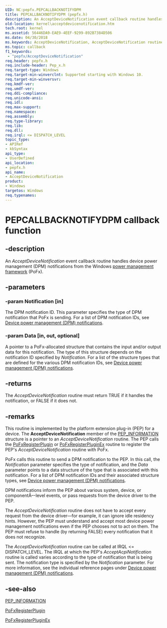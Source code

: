 ```yaml
---
UID: NC:pepfx.PEPCALLBACKNOTIFYDPM
title: PEPCALLBACKNOTIFYDPM (pepfx.h)
description: An AcceptDeviceNotification event callback routine handles device power management (DPM) notifications from the Windows power management framework (PoFx).
old-location: kernel\acceptdevicenotification.htm
tech.root: kernel
ms.assetid: 56446DA9-EAE9-4EEF-9299-892B7384D506
ms.date: 04/30/2018
ms.keywords: AcceptDeviceNotification, AcceptDeviceNotification routine [Kernel-Mode Driver Architecture], PEPCALLBACKNOTIFYDPM, kernel.acceptdevicenotification, pepfx/AcceptDeviceNotification
ms.topic: callback
f1_keywords:
 - "pepfx/AcceptDeviceNotification"
req.header: pepfx.h
req.include-header: Pep_x.h
req.target-type: Windows
req.target-min-winverclnt: Supported starting with Windows 10.
req.target-min-winversvr: 
req.kmdf-ver: 
req.umdf-ver: 
req.ddi-compliance: 
req.unicode-ansi: 
req.idl: 
req.max-support: 
req.namespace: 
req.assembly: 
req.type-library: 
req.lib: 
req.dll: 
req.irql: <= DISPATCH_LEVEL
topic_type:
- APIRef
- kbSyntax
api_type:
- UserDefined
api_location:
- pepfx.h
api_name:
- AcceptDeviceNotification
product:
- Windows
targetos: Windows
req.typenames: 
---
```


# PEPCALLBACKNOTIFYDPM callback function


## -description


An <i>AcceptDeviceNotification</i> event callback routine handles device power management (DPM) notifications from the Windows <a href="https://docs.microsoft.com/windows-hardware/drivers/ddi/content/index">power management framework</a> (PoFx).


## -parameters




### -param Notification [in]

The DPM notification ID. This parameter specifies the type of DPM notification that PoFx is sending. For a list of DPM notification IDs, see <a href="https://docs.microsoft.com/windows-hardware/drivers/ddi/content/index">Device power management (DPM) notifications</a>.


### -param Data [in, out, optional]

A pointer to a PoFx-allocated structure that contains the input and/or output data for this notification. The type of this structure depends on the notification ID specified by <i>Notification</i>. For a list of the structure types that are defined for the various DPM notification IDs, see <a href="https://docs.microsoft.com/windows-hardware/drivers/ddi/content/index">Device power management (DPM) notifications</a>.


## -returns



The <i>AcceptDeviceNotification</i> routine must return TRUE if it handles the notification, or FALSE if it does not.




## -remarks



This routine is implemented by the platform extension plug-in (PEP) for a device. The <b>AcceptDeviceNotification</b> member of the <a href="https://docs.microsoft.com/windows-hardware/drivers/ddi/content/pepfx/ns-pepfx-_pep_information">PEP_INFORMATION</a> structure is a pointer to an <i>AcceptDeviceNotification</i> routine. The PEP calls the <a href="https://docs.microsoft.com/windows-hardware/drivers/ddi/content/pepfx/nf-pepfx-pofxregisterplugin">PoFxRegisterPlugin</a> or <a href="https://docs.microsoft.com/windows-hardware/drivers/ddi/content/pepfx/nf-pepfx-pofxregisterpluginex">PoFxRegisterPluginEx</a> routine to register the PEP's <i>AcceptDeviceNotification</i> routine with PoFx.

PoFx calls this routine to send a DPM notification to the PEP. In this call, the <i>Notification</i> parameter specifies the type of notification, and the <i>Data</i> parameter points to a data structure of the type that is associated with this notification. For a list of DPM notification IDs and their associated structure types, see <a href="https://docs.microsoft.com/windows-hardware/drivers/ddi/content/index">Device power management (DPM) notifications</a>.

DPM notifications inform the PEP about various system, device, or componentÂ–-level events, or pass requests from the device driver to the PEP.

The <i>AcceptDeviceNotification</i> routine does not have to accept every request from the  device driver—for example, it can ignore idle residency hints. However, the PEP must understand and accept most device power management notifications even if the PEP chooses not to act on them. The PEP must refuse to handle (by returning FALSE) every notification that it does not recognize.

The <i>AcceptDeviceNotification</i> routine can be called at IRQL <= DISPATCH_LEVEL. The IRQL at which the PEP's <i>AcceptAcpiNotification</i> routine is called varies according to the type of notification that is being sent. The notification type is specified by the <i>Notification</i> parameter. For more information, see the individual reference pages under <a href="https://docs.microsoft.com/windows-hardware/drivers/ddi/content/index">Device power management (DPM) notifications</a>.




## -see-also




<a href="https://docs.microsoft.com/windows-hardware/drivers/ddi/content/pepfx/ns-pepfx-_pep_information">PEP_INFORMATION</a>



<a href="https://docs.microsoft.com/windows-hardware/drivers/ddi/content/pepfx/nf-pepfx-pofxregisterplugin">PoFxRegisterPlugin</a>



<a href="https://docs.microsoft.com/windows-hardware/drivers/ddi/content/pepfx/nf-pepfx-pofxregisterpluginex">PoFxRegisterPluginEx</a>
 

 

